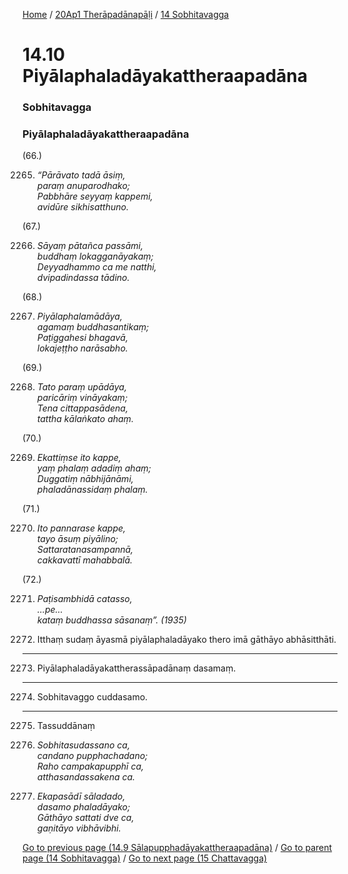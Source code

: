 
[Home](/) / [20Ap1 Therāpadānapāḷi](../../20Ap1.md) / [14 Sobhitavagga](../14.md)

# 14.10 Piyālaphaladāyakattheraapadāna

### Sobhitavagga

### Piyālaphaladāyakattheraapadāna

(66.)

2265. _“Pārāvato tadā āsiṃ,_  
_paraṃ anuparodhako;_  
_Pabbhāre seyyaṃ kappemi,_  
_avidūre sikhisatthuno._  


(67.)

2266. _Sāyaṃ pātañca passāmi,_  
_buddhaṃ lokagganāyakaṃ;_  
_Deyyadhammo ca me natthi,_  
_dvipadindassa tādino._  


(68.)

2267. _Piyālaphalamādāya,_  
_agamaṃ buddhasantikaṃ;_  
_Paṭiggahesi bhagavā,_  
_lokajeṭṭho narāsabho._  


(69.)

2268. _Tato paraṃ upādāya,_  
_paricāriṃ vināyakaṃ;_  
_Tena cittappasādena,_  
_tattha kālaṅkato ahaṃ._  


(70.)

2269. _Ekattiṃse ito kappe,_  
_yaṃ phalaṃ adadiṃ ahaṃ;_  
_Duggatiṃ nābhijānāmi,_  
_phaladānassidaṃ phalaṃ._  


(71.)

2270. _Ito pannarase kappe,_  
_tayo āsuṃ piyālino;_  
_Sattaratanasampannā,_  
_cakkavattī mahabbalā._  


(72.)

2271. _Paṭisambhidā catasso,_  
_…pe…_  
_kataṃ buddhassa sāsanaṃ”. (1935)_  


2272. Itthaṃ sudaṃ āyasmā piyālaphaladāyako thero imā gāthāyo abhāsitthāti.

---

2273. Piyālaphaladāyakattherassāpadānaṃ dasamaṃ.



---

2274. Sobhitavaggo cuddasamo.



---

2275. Tassuddānaṃ



2276. _Sobhitasudassano ca,_  
_candano pupphachadano;_  
_Raho campakapupphī ca,_  
_atthasandassakena ca._  


2277. _Ekapasādī sāladado,_  
_dasamo phaladāyako;_  
_Gāthāyo sattati dve ca,_  
_gaṇitāyo vibhāvibhi._  


[Go to previous page (14.9 Sālapupphadāyakattheraapadāna)](14.9.md) / [Go to parent page (14 Sobhitavagga)](../14.md) / [Go to next page (15 Chattavagga)](../15.md)


